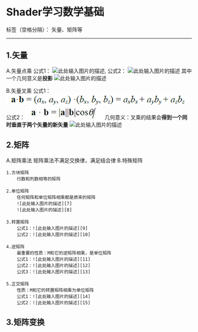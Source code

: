 # Shader学习数学基础

标签（空格分隔）： 矢量、矩阵等

---
## 1.矢量 ##
A.矢量点乘
    公式1： ![此处输入图片的描述][1],
    公式2： ![此处输入图片的描述][2]
    其中一个几何意义是**投影**
    ![此处输入图片的描述][3]
    
B.矢量叉乘
    公式1：![此处输入图片的描述][4]
    公式2：![此处输入图片的描述][5]
    几何意义：叉乘的结果会**得到一个同时垂直于两个矢量的新矢量**
    ![此处输入图片的描述][6]
## 2.矩阵 ##
A.矩阵乘法
    矩阵乘法不满足交换律，满足结合律
B.特殊矩阵

    1.方块矩阵
        行数和列数相等的矩阵
        
    2.单位矩阵
        任何矩阵和单位矩阵相乘都是原来的矩阵
        ![此处输入图片的描述][7]
        ![此处输入图片的描述][8]
        
    3.转置矩阵
        公式1：![此处输入图片的描述][9]
        公式2：![此处输入图片的描述][10]
        
    4.逆矩阵
        最重要的性质：M和它的逆矩阵相乘，是单位矩阵
        公式1：![此处输入图片的描述][11]
        公式2：![此处输入图片的描述][12]
        公式3：![此处输入图片的描述][13]
        
    5.正交矩阵
        性质：M和它的转置矩阵相乘为单位矩阵
        公式1：![此处输入图片的描述][14]
        公式2：![此处输入图片的描述][15]
        

## 3.矩阵变换 ##
 


  [1]: https://github.com/yichui/studyDocument/blob/master/learnPic/dianchenggongshi.jpg
  [2]: https://github.com/yichui/studyDocument/blob/master/learnPic/dianchenggongshi2.png
  [3]: http://static.zybuluo.com/candycat/rlo1hwsdb334yi9i9vimdtko/projection.png
  [4]: https://github.com/yichui/studyDocument/blob/master/learnPic/dianchenggongshi.png
  [5]: https://github.com/yichui/studyDocument/blob/master/learnPic/dianchenggongshi2.jpg
  [6]: http://static.zybuluo.com/candycat/0d3l6dqc7q6d3h6vxkqjqo99/vector_cross.png
  [7]: https://github.com/yichui/studyDocument/blob/master/learnPic/danweijuzhen1.png
  [8]: https://github.com/yichui/studyDocument/blob/master/learnPic/danweijuzhen2.png
  [9]: https://github.com/yichui/studyDocument/blob/master/learnPic/zhuanzhijuzhen1.png
  [10]: https://github.com/yichui/studyDocument/blob/master/learnPic/zhuanzhijuzhen2.png
  [11]: https://github.com/yichui/studyDocument/blob/master/learnPic/nijuzhen1.png
  [12]: https://github.com/yichui/studyDocument/blob/master/learnPic/nijuzhen3.png
  [13]: https://github.com/yichui/studyDocument/blob/master/learnPic/nijuzhen4.png
  [14]: https://github.com/yichui/studyDocument/blob/master/learnPic/zhengjiaojuzhen1.png
  [15]: https://github.com/yichui/studyDocument/blob/master/learnPic/zhengjiaojuzhen2.png
